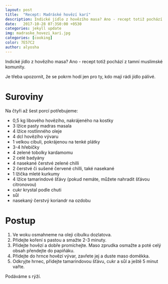 ```yaml
---
layout: post
title:  "Recept: Madráské hovězí karí"
description: Indické jídlo z hovězího masa? Ano - recept totiž pochází z tamní muslimské komunity.
date:   2017-10-28 07:3S0:00 +0530
categories: jekyll update
img: madraske_hovezi_kari.jpg
categories: [cooking]
color: 7E57C2
author: alyosha
---
```


Indické jídlo z hovězího masa? Ano - recept totiž pochází z tamní muslimské komunity.

Je třeba upozornit, že se pokrm hodí jen pro ty, kdo mají rádi jídlo pálivé.

# Suroviny

Na čtyři až šest porcí potřebujeme:

* 0,5 kg libového hovězího, nakrájeného na kostky
* 3 lžíce pasty madras masala
* 4 lžíce rostlinného oleje
* 4 dcl hovězího vývaru
* 1 velkou cibuli, pokrájenou na tenké plátky
* 3-4 hřebíčky
* 4 zelené tobolky kardamomu
* 2 celé badyány
* 4 nasekané čerstvé zelené chilli
* 2 čerstvé či sušené červené chilli, také nasekané
* 1 lžička mleté kurkumy
* 4 lžíce tamarindové šťávy (pokud nemáte, můžete nahradit šťávou citronovou)
* cukr krystal podle chuti
* sůl
* nasekaný čerstvý koriandr na ozdobu
 

# Postup

1. Ve woku osmahneme na oleji cibulku dozlatova. 
2. Přidejte koření s pastou a smažte 2-3 minuty.
3. Přidejte hovězí a dobře promíchejte. Maso zprudka osmažte a poté celý obsah přendejte do papiňáku.
4. Přidejte do hrnce hovězí vývar, zavřete jej a duste maso doměkka.
5. Odkryjte hrnec, přidejte tamarindovou šťávu, cukr a sůl a ještě 5 minut vařte.

Podáváme s rýží.